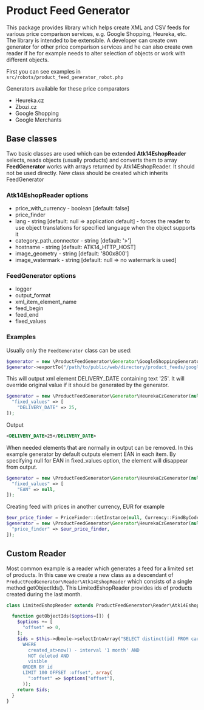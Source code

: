 # Product Feed Generator

This package provides library which helps create XML and CSV feeds for various price comparison services, e.g. Google Shopping, Heureka, etc.
The library is intended to be extensible.
A developer can create own generator for other price comparison services and he can also create own reader if he for example needs to alter selection of objects or work with different objects.

First you can see examples in `src/robots/product_feed_generator_robot.php`

Generators available for these price comparators

- Heureka.cz
- Zbozi.cz
- Google Shopping
- Google Merchants

## Base classes
Two basic classes are used which can be extended
**Atk14EshopReader** selects, reads objects (usually products) and converts them to array
**FeedGenerator** works with arrays returned by Atk14EshopReader. It should not be used directly. New class should be created which inherits FeedGenerator

### Atk14EshopReader options
- price_with_currency - boolean [default: false]
- price_finder
- lang - string [default: null => application default] - forces the reader to use object translations for specified language when the object supports it
- category_path_connector - string [default: '>']
- hostname - string [default: ATK14_HTTP_HOST]
- image_geometry - string [default: '800x800']
- image_watermark - string [default: null => no watermark is used]

### FeedGenerator options
- logger
- output_format
- xml_item_element_name
- feed_begin
- feed_end
- fixed_values

### Examples
Usually only the `FeedGenerator` class can be used:
```php
$generator = new \ProductFeedGenerator\Generator\GoogleShoppingGenerator();
$generator->exportTo("/path/to/public/web/directory/product_feeds/google_shopping.xml")
```
This will output xml element DELIVERY_DATE containing text '25'. It will override original value if it should be generated by the generator.
```php
$generator = new \ProductFeedGenerator\Generator\HeurekaCzGenerator(null, [
  "fixed_values" => [
    "DELIVERY_DATE" => 25,
]);
```
Output
```xml
<DELIVERY_DATE>25</DELIVERY_DATE>
```
When needed elements that are normally in output can be removed. In this example generator by default outputs element EAN in each item. By specifying null for EAN in fixed_values option, the element will disappear from output.
```php
$generator = new \ProductFeedGenerator\Generator\HeurekaCzGenerator(null, [
  "fixed_values" => [
    "EAN" => null,
]);
```

Creating feed with prices in another currency, EUR for example
```php
$eur_price_finder = PriceFinder::GetInstance(null, Currency::FindByCode("EUR"));
$generator = new \ProductFeedGenerator\Generator\HeurekaCzGenerator(null, [
  "price_finder" => $eur_price_finder,
]);
```
## Custom Reader

Most common example is a reader which generates a feed for a limited set of products. In this case we create a new class as a descendant of `ProductFeedGenerator\Reader\Atk14EshopReader` which consists of a single method getObjectIds(). 
This LimitedEshopReader provides ids of products created during the last month.
```php
class LimitedEshopReader extends ProductFeedGenerator\Reader\Atk14EshopReader {

  function getObjectIds($options=[]) {
    $options += [ 
      "offset" => 0,
    ];
    $ids = $this->dbmole->selectIntoArray("SELECT distinct(id) FROM cards
      WHERE
        created_at>now() - interval '1 month' AND
        NOT deleted AND
        visible
      ORDER BY id
      LIMIT 100 OFFSET :offset", array(
        ":offset" => $options["offset"],
      ));
    return $ids;
  }
}
```